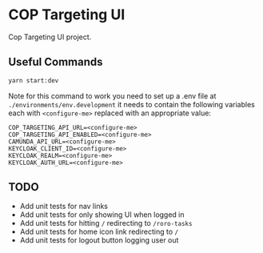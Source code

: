 # COP Targeting UI

Cop Targeting UI project.

## Useful Commands

```bash
yarn start:dev
```

Note for this command to work you need to set up a .env file at `./environments/env.development` it needs to contain the following variables each with `<configure-me>` replaced with an appropriate value:

```
COP_TARGETING_API_URL=<configure-me>
COP_TARGETING_API_ENABLED=<configure-me>
CAMUNDA_API_URL=<configure-me>
KEYCLOAK_CLIENT_ID=<configure-me>
KEYCLOAK_REALM=<configure-me>
KEYCLOAK_AUTH_URL=<configure-me>
```

## TODO

- Add unit tests for nav links
- Add unit tests for only showing UI when logged in
- Add unit tests for hitting `/` redirecting to `/roro-tasks`
- Add unit tests for home icon link redirecting to `/`
- Add unit tests for logout button logging user out

